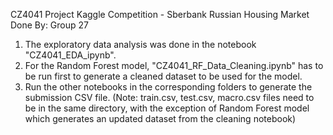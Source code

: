 CZ4041 Project
Kaggle Competition - Sberbank Russian Housing Market
Done By: Group 27

1. The exploratory data analysis was done in the notebook "CZ4041_EDA_ipynb".
2. For the Random Forest model, "CZ4041_RF_Data_Cleaning.ipynb" has to be run first to generate a cleaned dataset to be used for the model.
3. Run the other notebooks in the corresponding folders to generate the submission CSV file. (Note: train.csv, test.csv, macro.csv files need to be in the same directory, with the exception of Random Forest model which generates an updated dataset from the cleaning notebook)

